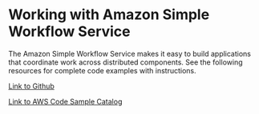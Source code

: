 # Working with Amazon Simple Workflow Service<a name="examples-swf"></a>

The Amazon Simple Workflow Service makes it easy to build applications that coordinate work across distributed components\. See the following resources for complete code examples with instructions\.

 [Link to Github](https://github.com/awsdocs/aws-doc-sdk-examples/tree/master/javav2/example_code/swf) 

 [Link to AWS Code Sample Catalog](http://docs.aws.amazon.com/code-samples/latest/catalog/code-catalog-javav2-example_code-swf.html) 